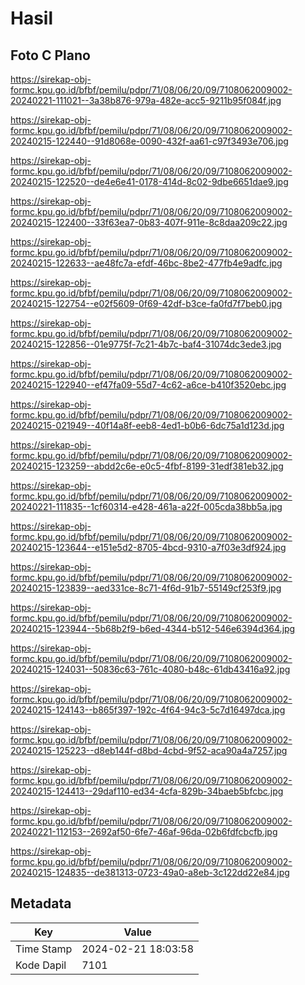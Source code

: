 # Hasil

## Foto C Plano

https://sirekap-obj-formc.kpu.go.id/bfbf/pemilu/pdpr/71/08/06/20/09/7108062009002-20240221-111021--3a38b876-979a-482e-acc5-9211b95f084f.jpg

https://sirekap-obj-formc.kpu.go.id/bfbf/pemilu/pdpr/71/08/06/20/09/7108062009002-20240215-122440--91d8068e-0090-432f-aa61-c97f3493e706.jpg

https://sirekap-obj-formc.kpu.go.id/bfbf/pemilu/pdpr/71/08/06/20/09/7108062009002-20240215-122520--de4e6e41-0178-414d-8c02-9dbe6651dae9.jpg

https://sirekap-obj-formc.kpu.go.id/bfbf/pemilu/pdpr/71/08/06/20/09/7108062009002-20240215-122400--33f63ea7-0b83-407f-911e-8c8daa209c22.jpg

https://sirekap-obj-formc.kpu.go.id/bfbf/pemilu/pdpr/71/08/06/20/09/7108062009002-20240215-122633--ae48fc7a-efdf-46bc-8be2-477fb4e9adfc.jpg

https://sirekap-obj-formc.kpu.go.id/bfbf/pemilu/pdpr/71/08/06/20/09/7108062009002-20240215-122754--e02f5609-0f69-42df-b3ce-fa0fd7f7beb0.jpg

https://sirekap-obj-formc.kpu.go.id/bfbf/pemilu/pdpr/71/08/06/20/09/7108062009002-20240215-122856--01e9775f-7c21-4b7c-baf4-31074dc3ede3.jpg

https://sirekap-obj-formc.kpu.go.id/bfbf/pemilu/pdpr/71/08/06/20/09/7108062009002-20240215-122940--ef47fa09-55d7-4c62-a6ce-b410f3520ebc.jpg

https://sirekap-obj-formc.kpu.go.id/bfbf/pemilu/pdpr/71/08/06/20/09/7108062009002-20240215-021949--40f14a8f-eeb8-4ed1-b0b6-6dc75a1d123d.jpg

https://sirekap-obj-formc.kpu.go.id/bfbf/pemilu/pdpr/71/08/06/20/09/7108062009002-20240215-123259--abdd2c6e-e0c5-4fbf-8199-31edf381eb32.jpg

https://sirekap-obj-formc.kpu.go.id/bfbf/pemilu/pdpr/71/08/06/20/09/7108062009002-20240221-111835--1cf60314-e428-461a-a22f-005cda38bb5a.jpg

https://sirekap-obj-formc.kpu.go.id/bfbf/pemilu/pdpr/71/08/06/20/09/7108062009002-20240215-123644--e151e5d2-8705-4bcd-9310-a7f03e3df924.jpg

https://sirekap-obj-formc.kpu.go.id/bfbf/pemilu/pdpr/71/08/06/20/09/7108062009002-20240215-123839--aed331ce-8c71-4f6d-91b7-55149cf253f9.jpg

https://sirekap-obj-formc.kpu.go.id/bfbf/pemilu/pdpr/71/08/06/20/09/7108062009002-20240215-123944--5b68b2f9-b6ed-4344-b512-546e6394d364.jpg

https://sirekap-obj-formc.kpu.go.id/bfbf/pemilu/pdpr/71/08/06/20/09/7108062009002-20240215-124031--50836c63-761c-4080-b48c-61db43416a92.jpg

https://sirekap-obj-formc.kpu.go.id/bfbf/pemilu/pdpr/71/08/06/20/09/7108062009002-20240215-124143--b865f397-192c-4f64-94c3-5c7d16497dca.jpg

https://sirekap-obj-formc.kpu.go.id/bfbf/pemilu/pdpr/71/08/06/20/09/7108062009002-20240215-125223--d8eb144f-d8bd-4cbd-9f52-aca90a4a7257.jpg

https://sirekap-obj-formc.kpu.go.id/bfbf/pemilu/pdpr/71/08/06/20/09/7108062009002-20240215-124413--29daf110-ed34-4cfa-829b-34baeb5bfcbc.jpg

https://sirekap-obj-formc.kpu.go.id/bfbf/pemilu/pdpr/71/08/06/20/09/7108062009002-20240221-112153--2692af50-6fe7-46af-96da-02b6fdfcbcfb.jpg

https://sirekap-obj-formc.kpu.go.id/bfbf/pemilu/pdpr/71/08/06/20/09/7108062009002-20240215-124835--de381313-0723-49a0-a8eb-3c122dd22e84.jpg


## Metadata

| Key        | Value               |
| ---------- | ------------------- |
| Time Stamp | 2024-02-21 18:03:58 |
| Kode Dapil | 7101                |



